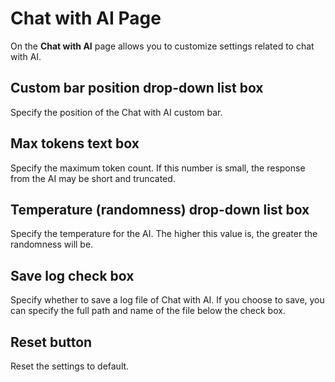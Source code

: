 # Chat with AI Page

On the **Chat with AI** page allows you to customize settings related to chat with AI.

## Custom bar position drop-down list box

Specify the position of the Chat with AI custom bar.

## Max tokens text box

Specify the maximum token count. If this number is small, the response from the AI may be short and truncated.

## Temperature (randomness) drop-down list box

Specify the temperature for the AI. The higher this value is, the greater the randomness will be.

## Save log check box

Specify whether to save a log file of Chat with AI. If you choose to save, you can specify the full path and name of the file below the check box.

## Reset button

Reset the settings to default.